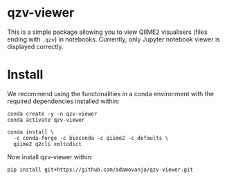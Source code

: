 # qzv-viewer

This is a simple package allowing you to view QIIME2 visualisers (files ending with `.qzv`) in notebooks. Currently, only Jupyter notebook viewer is displayed correctly. 

# Install
We recommend using the functonalities in a conda environment with the required dependencies installed within:
```
conda create -y -n qzv-viewer
conda activate qzv-viewer

conda install \
  -c conda-forge -c bioconda -c qiime2 -c defaults \
  qiime2 q2cli xmltodict
```
Now install qzv-viewer within:
```
pip install git+https://github.com/adamovanja/qzv-viewer.git
```
